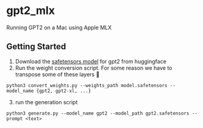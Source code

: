 # gpt2_mlx
Running GPT2 on a Mac using Apple MLX

## Getting Started
1. Download the [safetensors model](https://huggingface.co/openai-community/gpt2/tree/main) for gpt2 from huggingface
2. Run the weight conversion script. For some reason we have to transpose some of these layers 🤪
```
python3 convert_weights.py --weights_path model.safetensors --model_name {gpt2, gpt2-xl, ...}     
```
3. run the generation script
```
python3 generate.py --model_name gpt2 --model_path gpt2.safetensors --prompt <text>
```